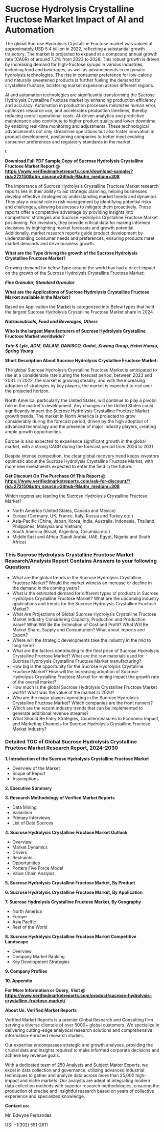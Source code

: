 <meta name="title" content="Global Sucrose Hydrolysis Crystalline Fructose Market Impact of AI and Automation"><meta name="description" content="The global Sucrose Hydrolysis Crystalline Fructose market was valued at approximately USD 5.4 billion in 2022, reflecting a substantial growth trajectory. The market i"><meta name="title" content="Sucrose Hydrolysis Crystalline Fructose Market Size, Share, Scope, Trends, Growth, Opportunities, Analysis, Forecast"><h1>Sucrose Hydrolysis Crystalline Fructose Market Impact of AI and Automation</h1><p>The global Sucrose Hydrolysis Crystalline Fructose market was valued at approximately USD 5.4 billion in 2022, reflecting a substantial growth trajectory. The market is projected to expand at a compound annual growth rate (CAGR) of around 7.2% from 2023 to 2028. This robust growth is driven by increasing demand for high-fructose syrups in various industries, including food and beverages, as well as advancements in enzymatic hydrolysis technologies. The rise in consumer preference for low-calorie and naturally sweetened products is further fueling the demand for crystalline fructose, bolstering market expansion across different regions.</p><p>AI and automation technologies are significantly transforming the Sucrose Hydrolysis Crystalline Fructose market by enhancing production efficiency and accuracy. Automation in production processes minimizes human error, optimizes resource use, and accelerates production timelines, thereby reducing overall operational costs. AI-driven analytics and predictive maintenance also contribute to higher product quality and lower downtime by enabling real-time monitoring and adjustments. These technological advancements not only streamline operations but also foster innovation in product development, positioning companies to better meet evolving consumer preferences and regulatory standards in the market.</p>t</p><p id="" class=""><strong>Download Full PDF Sample Copy of Sucrose Hydrolysis Crystalline Fructose Market Report @ <a href="https://www.verifiedmarketreports.com/download-sample/?rid=272150&utm_source=Github-R&utm_medium=308" target="_blank">https://www.verifiedmarketreports.com/download-sample/?rid=272150&utm_source=Github-R&utm_medium=308</a></strong></p><p>The importance of&nbsp;Sucrose Hydrolysis Crystalline Fructose Market research reports lies in their ability to aid strategic planning, helping businesses develop effective strategies by understanding market trends and dynamics. They play a crucial role in risk management by identifying potential risks and challenges, allowing businesses to mitigate them proactively. These reports offer a competitive advantage by providing insights into competitors' strategies and Sucrose Hydrolysis Crystalline Fructose Market positioning. For investors, they provide critical data for making informed decisions by highlighting market forecasts and growth potential. Additionally, market research reports guide product development by understanding consumer needs and preferences, ensuring products meet market demands and drive business growth.</p><p><strong>What are the&nbsp;Type driving the growth of the Sucrose Hydrolysis Crystalline Fructose Market?</strong></p><p id="" class="">Growing demand for below Type around the world has had a direct impact on the growth of the Sucrose Hydrolysis Crystalline Fructose Market:</p><em><strong>Fine Granular, Standard Granular</strong></em></p><strong>What are the&nbsp;Applications&nbsp;of Sucrose Hydrolysis Crystalline Fructose Market available in the Market?</strong></p><p id="" class="">Based on Application the Market is categorized into Below types that held the largest Sucrose Hydrolysis Crystalline Fructose Market share In 2024.</p><em><strong>Nutraceuticals, Food and Beverages, Others</strong></em></p><strong>Who is the largest Manufacturers of Sucrose Hydrolysis Crystalline Fructose Market worldwide?</strong></p><p><em><strong>Tate & Lyle, ADM, GALAM, DANISCO, Gadot, Xiwang Group, Hebei Huaxu, Spring Young</strong></em></p><p id="" class=""><strong>Short Description About Sucrose Hydrolysis Crystalline Fructose Market:</strong></p><p>The global Sucrose Hydrolysis Crystalline Fructose Market is anticipated to rise at a considerable rate during the forecast period, between 2023 and 2031. In 2022, the market is growing steadily, and with the increasing adoption of strategies by key players, the market is expected to rise over the projected horizon.</p><p>North America, particularly the United States, will continue to play a pivotal role in the market's development. Any changes in the United States could significantly impact the Sucrose Hydrolysis Crystalline Fructose Market growth trends. The market in North America is projected to grow considerably during the forecast period, driven by the high adoption of advanced technology and the presence of major industry players, creating ample growth opportunities.</p><p>Europe is also expected to experience significant growth in the global market, with a strong CAGR during the forecast period from 2024 to 2031.</p><p>Despite intense competition, the clear global recovery trend keeps investors optimistic about the Sucrose Hydrolysis Crystalline Fructose Market, with more new investments expected to enter the field in the future.</p><p id="" class=""><strong>Get Discount On The Purchase Of This Report @ <a href="https://www.verifiedmarketreports.com/ask-for-discount/?rid=272150&utm_source=Github-R&utm_medium=308" target="_blank">https://www.verifiedmarketreports.com/ask-for-discount/?rid=272150&utm_source=Github-R&utm_medium=308</a></strong></p>Which regions are leading the Sucrose Hydrolysis Crystalline Fructose Market?</p><ul><li>North America (United States, Canada and Mexico)</li><li>Europe (Germany, UK, France, Italy, Russia and Turkey etc.)</li><li>Asia-Pacific (China, Japan, Korea, India, Australia, Indonesia, Thailand, Philippines, Malaysia and Vietnam)</li><li>South America (Brazil, Argentina, Columbia etc.)</li><li>Middle East and Africa (Saudi Arabia, UAE, Egypt, Nigeria and South Africa)</li></ul><h3 id="" class="">This Sucrose Hydrolysis Crystalline Fructose Market Research/Analysis Report Contains Answers to your following Questions</h3><ul><li>What are the global trends in the Sucrose Hydrolysis Crystalline Fructose Market? Would the market witness an increase or decline in the demand in the coming years?</li><li>What is the estimated demand for different types of products in Sucrose Hydrolysis Crystalline Fructose Market? What are the upcoming industry applications and trends for the Sucrose Hydrolysis Crystalline Fructose Market?</li><li>What Are Projections of Global Sucrose Hydrolysis Crystalline Fructose Market Industry Considering Capacity, Production and Production Value? What Will Be the Estimation of Cost and Profit? What Will Be Market Share, Supply and Consumption? What about imports and Export?</li><li>Where will the strategic developments take the industry in the mid to long-term?</li><li>What are the factors contributing to the final price of Sucrose Hydrolysis Crystalline Fructose Market? What are the raw materials used for Sucrose Hydrolysis Crystalline Fructose Market manufacturing?</li><li>How big is the opportunity for the Sucrose Hydrolysis Crystalline Fructose Market? How will the increasing adoption of Sucrose Hydrolysis Crystalline Fructose Market for mining impact the growth rate of the overall market?</li><li>How much is the global Sucrose Hydrolysis Crystalline Fructose Market worth? What was the value of the market In 2020?</li><li>Who are the major players operating in the Sucrose Hydrolysis Crystalline Fructose Market? Which companies are the front runners?</li><li>Which are the recent industry trends that can be implemented to generate additional revenue streams?</li><li>What Should Be Entry Strategies, Countermeasures to Economic Impact, and Marketing Channels for Sucrose Hydrolysis Crystalline Fructose Market Industry?</li></ul><h3 id="" class="">Detailed TOC of Global Sucrose Hydrolysis Crystalline Fructose Market Research Report, 2024-2030</h3><p id="" class=""><strong>1. Introduction of the Sucrose Hydrolysis Crystalline Fructose Market</strong></p><ul><li>Overview of the Market</li><li>Scope of Report</li><li>Assumptions</li></ul><p id="" class=""><strong>2. Executive Summary</strong></p><p id="" class=""><strong>3. Research Methodology of Verified Market Reports</strong></p><ul><li>Data Mining</li><li>Validation</li><li>Primary Interviews</li><li>List of Data Sources</li></ul><p id="" class=""><strong>4. Sucrose Hydrolysis Crystalline Fructose Market Outlook</strong></p><ul><li>Overview</li><li>Market Dynamics</li><li>Drivers</li><li>Restraints</li><li>Opportunities</li><li>Porters Five Force Model</li><li>Value Chain Analysis</li></ul><p id="" class=""><strong>5. Sucrose Hydrolysis Crystalline Fructose Market, By Product</strong></p><p id="" class=""><strong>6. Sucrose Hydrolysis Crystalline Fructose Market, By Application</strong></p><p id="" class=""><strong>7. Sucrose Hydrolysis Crystalline Fructose Market, By Geography</strong></p><ul><li>North America</li><li>Europe</li><li>Asia Pacific</li><li>Rest of the World</li></ul><p id="" class=""><strong>8. Sucrose Hydrolysis Crystalline Fructose Market Competitive Landscape</strong></p><ul><li>Overview</li><li>Company Market Ranking</li><li>Key Development Strategies</li></ul><p id="" class=""><strong>9. Company Profiles</strong></p><p id="" class=""><strong>10. Appendix</strong></p><p id="" class=""><strong>For More Information or Query, Visit @ <a href="https://www.verifiedmarketreports.com/product/sucrose-hydrolysis-crystalline-fructose-market/" target="_blank">https://www.verifiedmarketreports.com/product/sucrose-hydrolysis-crystalline-fructose-market/</a></strong></p><p id="" class=""><strong>About Us: Verified Market Reports</strong></p><p id="" class="">Verified Market Reports is a premier Global Research and Consulting firm serving a diverse clientele of over 5000+ global customers. We specialize in delivering cutting-edge analytical research solutions and comprehensive information-enriched research studies.</p><p id="" class="">Our expertise encompasses strategic and growth analyses, providing the crucial data and insights required to make informed corporate decisions and achieve key revenue goals.</p><p id="" class="">With a dedicated team of 250 Analysts and Subject Matter Experts, we excel in data collection and governance, utilizing advanced industrial techniques to gather and analyze data across more than 25,000 high-impact and niche markets. Our analysts are adept at integrating modern data collection methods with superior research methodologies, ensuring the production of precise and insightful research based on years of collective experience and specialized knowledge.</p><p id="" class=""><strong>Contact us:</strong></p><p id="" class="">Mr. Edwyne Fernandes</p><p id="" class="">US: +1(302) 551-2611</p>